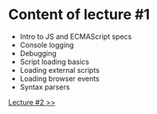 # Content of lecture #1

- Intro to JS and ECMAScript specs
- Console logging
- Debugging
- Script loading basics
- Loading external scripts
- Loading browser events
- Syntax parsers

[Lecture #2 >>](../lecture-2)